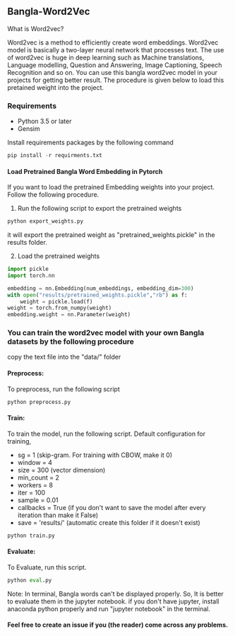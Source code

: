 ## Bangla-Word2Vec

What is Word2vec?

Word2vec is a method to efficiently create word embeddings. Word2vec model is basically a two-layer neural network that processes text. The use of word2vec is huge in deep learning such as Machine translations, Language modelling, Question and Answering, Image Captioning, Speech Recognition and so on. You can use this bangla word2vec model in your projects for getting better result. The procedure is given below to load this pretained weight into the project.


### Requirements
- Python 3.5 or later
- Gensim

Install requirements packages by the following command
```python
pip install -r requirments.txt
```


#### Load Pretrained Bangla Word Embedding in Pytorch
If you want to load the pretrained Embedding weights into your project. Follow the following procedure.

1. Run the following script to export the pretrained weights

```python
python export_weights.py
```
it will export the pretrained weight as "pretrained_weights.pickle" in the results folder.

2. Load the pretrained weights

```python
import pickle
import torch.nn 

embedding = nn.Embedding(num_embeddings, embedding_dim=300)
with open("results/pretrained_weights.pickle","rb") as f:
    weight = pickle.load(f)
weight = torch.from_numpy(weight)
embedding.weight = nn.Parameter(weight)

```



### You can train the word2vec model with your own Bangla datasets by the following procedure
copy the text file into the "data/" folder

#### Preprocess:
To preprocess, run the following script
```python
python preprocess.py
```


#### Train:
To train the model, run the following script.
Default configuration for training,
- sg = 1 (skip-gram. For training with CBOW, make it 0)
- window = 4
- size = 300 (vector dimension)
- min_count = 2
- workers = 8
- iter    = 100
- sample  = 0.01
- callbacks = True (if you don't want to save the model after every iteration than make it False) 
- save = 'results/' (automatic create this folder if it doesn't exist)

```python
python train.py
```
#### Evaluate:
To Evaluate, run this script.
```python
python eval.py
```
Note: In terminal, Bangla words can't be displayed properly. So, It is better to evaluate them in the jupyter notebook. if you don't have jupyter, install anaconda python properly and run "jupyter notebook" in the terminal.



#### Feel free to create an issue if you (the reader) come across any problems. 




